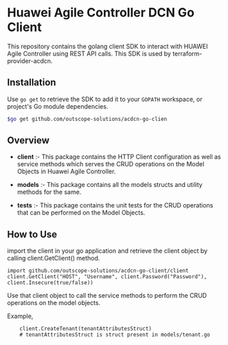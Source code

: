# Huawei Agile Controller DCN Go Client

This repository contains the golang client SDK to interact with HUAWEI Agile Controller using REST API calls. This SDK is used by terraform-provider-acdcn.

## Installation ##

Use `go get` to retrieve the SDK to add it to your `GOPATH` workspace, or project's Go module dependencies.

```sh
$go get github.com/outscope-solutions/acdcn-go-clien
```

## Overview ##

* <strong>client</strong> :- This package contains the HTTP Client configuration as well as service methods which serves the CRUD operations on the Model Objects in Huawei Agile Controller.

* <strong>models</strong> :- This package contains all the models structs and utility methods for the same.

* <strong>tests</strong> :- This package contains the unit tests for the CRUD operations that can be performed on the Model Objects.

## How to Use ##

import the client in your go application and retrieve the client object by calling client.GetClient() method.

```golang
import github.com/outscope-solutions/acdcn-go-client/client
client.GetClient("HOST", "Username", client.Password("Password"), client.Insecure(true/false))
```

Use that client object to call the service methods to perform the CRUD operations on the model objects.

Example,

```golang
    client.CreateTenant(tenantAttributesStruct)
    # tenantAttributesStruct is struct present in models/tenant.go
```
